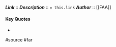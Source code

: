 ***Link***      :: [](https://www.ecfr.gov/current/title-14/section-91.143)
***Description***      :: `= this.link`
***Author*** :: [[FAA]]

#### Key Quotes
* 

#source #far